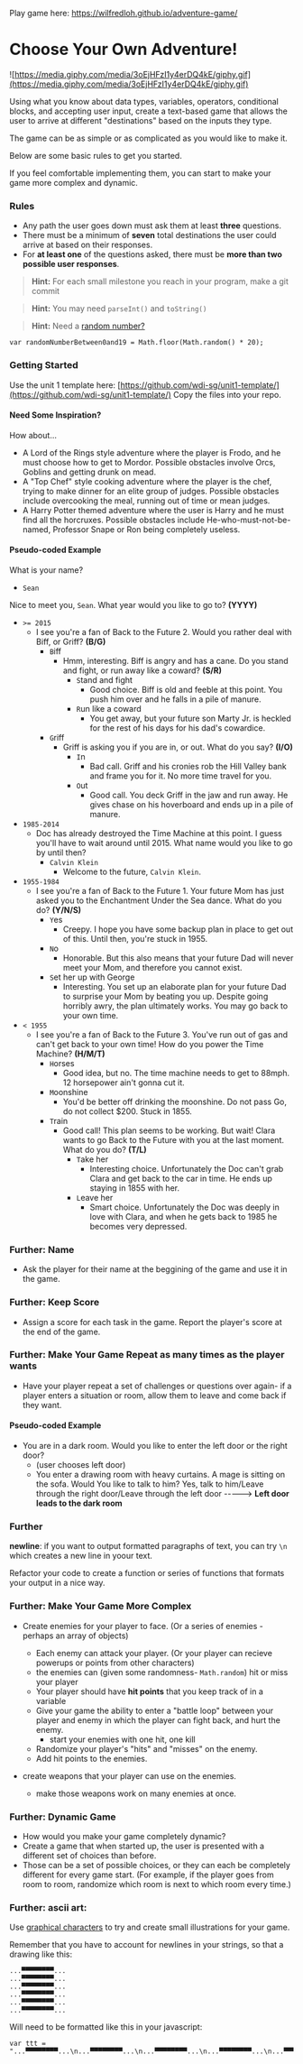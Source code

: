 Play game here: https://wilfredloh.github.io/adventure-game/

# Choose Your Own Adventure!

![https://media.giphy.com/media/3oEjHFzI1y4erDQ4kE/giphy.gif](https://media.giphy.com/media/3oEjHFzI1y4erDQ4kE/giphy.gif)


Using what you know about data types, variables, operators, conditional blocks, and accepting user input, create a text-based game that allows the user to arrive at different "destinations" based on the inputs they type.

The game can be as simple or as complicated as you would like to make it.

Below are some basic rules to get you started. 

If you feel comfortable implementing them, you can start to make your game more complex and dynamic.

### Rules
* Any path the user goes down must ask them at least **three** questions.
* There must be a minimum of **seven** total destinations the user could arrive at based on their responses.
* For **at least one** of the questions asked, there must be **more than two possible user responses**.

> **Hint:** For each small milestone you reach in your program, make a git commit

> **Hint:** You may need `parseInt()` and `toString()`

> **Hint:** Need a [random number? ](https://www.freecodecamp.org/challenges/generate-random-whole-numbers-with-javascript)
```
var randomNumberBetween0and19 = Math.floor(Math.random() * 20);
```
### Getting Started

Use the unit 1 template here: [https://github.com/wdi-sg/unit1-template/](https://github.com/wdi-sg/unit1-template/) Copy the files into your repo. 

#### Need Some Inspiration?

How about...
* A Lord of the Rings style adventure where the player is Frodo, and he must choose how to get to Mordor. Possible obstacles involve Orcs, Goblins and getting drunk on mead.
* A "Top Chef" style cooking adventure where the player is the chef, trying to make dinner for an elite group of judges. Possible obstacles include overcooking the meal, running out of time or mean judges.
* A Harry Potter themed adventure where the user is Harry and he must find all the horcruxes. Possible obstacles include He-who-must-not-be-named, Professor Snape or Ron being completely useless.

#### Pseudo-coded Example

What is your name?
* `Sean`

Nice to meet you, `Sean`. What year would you like to go to? **(YYYY)**
* `>= 2015`
    * I see you're a fan of Back to the Future 2. Would you rather deal with Biff, or Griff? **(B/G)**
        * `B`iff
            * Hmm, interesting. Biff is angry and has a cane. Do you stand and fight, or run away like a coward? **(S/R)**
                * `S`tand and fight
                    * Good choice. Biff is old and feeble at this point. You push him over and he falls in a pile of manure.
                * `R`un like a coward
                    * You get away, but your future son Marty Jr. is heckled for the rest of his days for his dad's cowardice.
        * `G`riff
            * Griff is asking you if you are in, or out. What do you say? **(I/O)**
                * `I`n
                    * Bad call. Griff and his cronies rob the Hill Valley bank and frame you for it. No more time travel for you.
                * `O`ut
                    * Good call. You deck Griff in the jaw and run away. He gives chase on his hoverboard and ends up in a pile of manure.
* `1985-2014`
    * Doc has already destroyed the Time Machine at this point. I guess you'll have to wait around until 2015. What name would you like to go by until then?
        * `Calvin Klein`
            * Welcome to the future, `Calvin Klein`.
* `1955-1984`
    * I see you're a fan of Back to the Future 1. Your future Mom has just asked you to the Enchantment Under the Sea dance. What do you do? **(Y/N/S)**
        * `Y`es
            * Creepy. I hope you have some backup plan in place to get out of this. Until then, you're stuck in 1955.
        * `N`o
            * Honorable. But this also means that your future Dad will never meet your Mom, and therefore you cannot exist.
        * `S`et her up with George
            * Interesting. You set up an elaborate plan for your future Dad to surprise your Mom by beating you up. Despite going horribly awry, the plan ultimately works. You may go back to your own time.
* `< 1955`
    * I see you're a fan of Back to the Future 3. You've run out of gas and can't get back to your own time! How do you power the Time Machine? **(H/M/T)**
        * `H`orses
            * Good idea, but no. The time machine needs to get to 88mph. 12 horsepower ain't gonna cut it.
        * `M`oonshine
            * You'd be better off drinking the moonshine. Do not pass Go, do not collect $200. Stuck in 1855.
        * `T`rain
            * Good call! This plan seems to be working. But wait! Clara wants to go Back to the Future with you at the last moment. What do you do? **(T/L)**
                * `T`ake her
                    * Interesting choice. Unfortunately the Doc can't grab Clara and get back to the car in time. He ends up staying in 1855 with her.
                * `L`eave her
                    * Smart choice. Unfortunately the Doc was deeply in love with Clara, and when he gets back to 1985 he becomes very depressed.


### Further: Name
* Ask the player for their name at the beggining of the game and use it in the game.

### Further: Keep Score
* Assign a score for each task in the game. Report the player's score at the end of the game.

### Further: Make Your Game Repeat as many times as the player wants 
* Have your player repeat a set of challenges or questions over again- if a player enters a situation or room, allow them to leave and come back if they want. 
#### Pseudo-coded Example
* You are in a dark room. Would you like to enter the left door or the right door?
   * (user chooses left door)
   * You enter a drawing room with heavy curtains. A mage is sitting on the sofa. Would You like to talk to him? Yes, talk to him/Leave through the right door/Leave through the left door -----> **Left door leads to the dark room**

### Further
**newline**: if you want to output formatted paragraphs of text, you can try `\n` which creates a new line in yoour text.

Refactor your code to create a function or series of functions that formats your output in a nice way.

### Further: Make Your Game More Complex

* Create enemies for your player to face. (Or a series of enemies - perhaps an array of objects)
  * Each enemy can attack your player. (Or your player can recieve powerups or points from other characters)
  * the enemies can (given some randomness- `Math.random`) hit or miss your player
  * Your player should have **hit points** that you keep track of in a variable
  * Give your game the ability to enter a "battle loop" between your player and enemy in which the player can fight back, and hurt the enemy.
    * start your enemies with one hit, one kill
  * Randomize your player's "hits" and "misses" on the enemy.
  * Add hit points to the enemies.

* create weapons that your player can use on the enemies.
  * make those weapons work on many enemies at once.


### Further: Dynamic Game
* How would you make your game completely dynamic?
* Create a game that when started up, the user is presented with a different set of choices than before.
* Those can be a set of possible choices, or they can each be completely different for every game start. (For example, if the player goes from room to room, randomize which room is next to which room every time.)

### Further: ascii art:
Use [graphical characters](http://www.pictoriano.com/) to try and create small illustrations for your game.

Remember that you have to account for newlines in your strings, so that a drawing like this:
```
...▀▀▀▀▀▀▀▀...
...▀▀▀▀▀▀▀▀...
...▀▀▀▀▀▀▀▀...
...▀▀▀▀▀▀▀▀...
...▀▀▀▀▀▀▀▀...
...▀▀▀▀▀▀▀▀...
```

Will need to be formatted like this in your javascript:
```
var ttt = "...▀▀▀▀▀▀▀▀...\n...▀▀▀▀▀▀▀▀...\n...▀▀▀▀▀▀▀▀...\n...▀▀▀▀▀▀▀▀...\n...▀▀▀▀▀▀▀▀...\n...▀▀▀▀▀▀▀▀...\n";
```
